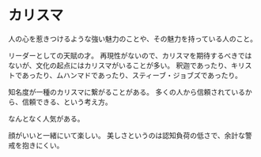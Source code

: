 # カリスマ

人の心を惹きつけるような強い魅力のことや、その魅力を持っている人のこと。

リーダーとしての天賦の才。
再現性がないので、カリスマを期待するべきではないが、文化の起点にはカリスマがいることが多い。
釈迦であったり、キリストであったり、ムハンマドであったり、スティーブ・ジョブズであったり。

知名度が一種のカリスマに繋がることがある。
多くの人から信頼されているから、信頼できる、という考え方。

なんとなく人気がある。

顔がいいと一緒にいて楽しい。
美しさというのは認知負荷の低さで、余計な警戒を抱きにくい。
